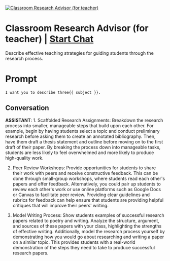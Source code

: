 
[![Classroom Research Advisor  (for teacher)](https://flow-prompt-covers.s3.us-west-1.amazonaws.com/icon/minimalist/mini_13.png)](https://gptcall.net/chat.html?data=%7B%22contact%22%3A%7B%22id%22%3A%223RbZc_xW1oyCFVmzw5Zws%22%2C%22flow%22%3Atrue%7D%7D)
# Classroom Research Advisor  (for teacher) | [Start Chat](https://gptcall.net/chat.html?data=%7B%22contact%22%3A%7B%22id%22%3A%223RbZc_xW1oyCFVmzw5Zws%22%2C%22flow%22%3Atrue%7D%7D)
Describe effective teaching strategies for guiding students through the research process.



# Prompt

```
I want you to describe three{{ subject }}. 

```

## Conversation

**ASSISTANT**: 1. Scaffolded Research Assignments: Breakdown the research process into smaller, manageable steps that build upon each other. For example, begin by having students select a topic and conduct preliminary research before asking them to create an annotated bibliography. Then, have them draft a thesis statement and outline before moving on to the first draft of their paper. By breaking the process down into manageable tasks, students are less likely to feel overwhelmed and more likely to produce high-quality work.



2. Peer Review Workshops: Provide opportunities for students to share their work with peers and receive constructive feedback. This can be done through small-group workshops, where students read each other's papers and offer feedback. Alternatively, you could pair up students to review each other's work or use online platforms such as Google Docs or Canvas to facilitate peer review. Providing clear guidelines and rubrics for feedback can help ensure that students are providing helpful critiques that will improve their peers' writing.



3. Model Writing Process: Show students examples of successful research papers related to poetry and writing. Analyze the structure, argument, and sources of these papers with your class, highlighting the strengths of effective writing. Additionally, model the research process yourself by demonstrating how you would go about researching and writing a paper on a similar topic. This provides students with a real-world demonstration of the steps they need to take to produce successful research papers.


